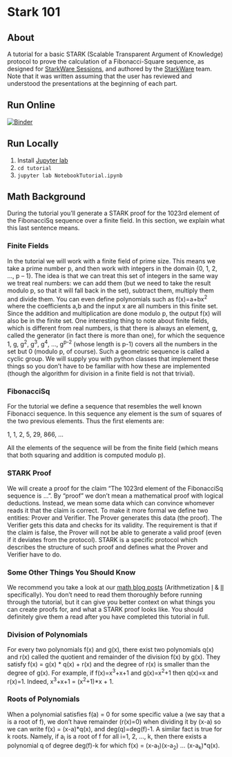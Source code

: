 # Stark 101

## About
A tutorial for a basic STARK (Scalable Transparent Argument of Knowledge) protocol to prove the calculation of a Fibonacci-Square sequence, as designed for [StarkWare Sessions](https://starkware.co/starkware-sessions/), and authored by the [StarkWare](https://starkware.co) team.
Note that it was written assuming that the user has reviewed and understood the presentations at the beginning of each part.

## Run Online
[![Binder](https://mybinder.org/badge_logo.svg)](https://mybinder.org/v2/gh/starkware-industries/stark101/master?urlpath=lab%2Ftree%2Ftutorial%2FNotebookTutorial.ipynb)

## Run Locally
1. Install [Jupyter lab](https://jupyterlab.readthedocs.io/en/stable/getting_started/installation.html) 
2. `cd tutorial`
3. `jupyter lab NotebookTutorial.ipynb`

## Math Background
During the tutorial you’ll generate a STARK proof for the 1023rd element of the FibonacciSq sequence over a finite field. In this section, we explain what this last sentence means.
### Finite Fields
In the tutorial we will work with a finite field of prime size. This means we take a prime number p, and then work with integers in the domain {0, 1, 2, …, p – 1}. The idea is that we can treat this set of integers in the same way we treat real numbers: we can add them (but we need to take the result modulo p, so that it will fall back in the set), subtract them, multiply them and divide them. You can even define polynomials such as f(x)=a+bx<sup>2</sup> where the coefficients a,b and the input x are all numbers in this finite set. Since the addition and multiplication are done modulo p, the output f(x) will also be in the finite set. One interesting thing to note about finite fields, which is different from real numbers, is that there is always an element, g, called the generator (in fact there is more than one), for which the sequence 1, g, g<sup>2</sup>, g<sup>3</sup>, g<sup>4</sup>, …, g<sup>p-2</sup> (whose length is p-1) covers all the numbers in the set but 0 (modulo p, of course). Such a geometric sequence is called a cyclic group. We will supply you with python classes that implement these things so you don’t have to be familiar with how these are implemented (though the algorithm for division in a finite field is not that trivial).
### FibonacciSq
For the tutorial we define a sequence that resembles the well known Fibonacci sequence. In this sequence any element is the sum of squares of the two previous elements. Thus the first elements are:

1, 1, 2, 5, 29, 866, …

All the elements of the sequence will be from the finite field (which means that both squaring and addition is computed modulo p).

### STARK Proof
We will create a proof for the claim “The 1023rd element of the FibonacciSq sequence is …”. By “proof” we don’t mean a mathematical proof with logical deductions. Instead, we mean some data which can convince whomever reads it that the claim is correct. To make it more formal we define two entities: Prover and Verifier. The Prover generates this data (the proof). The Verifier gets this data and checks for its validity. The requirement is that if the claim is false, the Prover will not be able to generate a valid proof (even if it deviates from the protocol).
STARK is a specific protocol which describes the structure of such proof and defines what the Prover and Verifier have to do.

### Some Other Things You Should Know
We recommend you take a look at our [math blog posts](https://medium.com/starkware/tagged/stark-math) (Arithmetization [I](https://medium.com/starkware/arithmetization-i-15c046390862) & [II](https://medium.com/starkware/arithmetization-ii-403c3b3f4355) specifically). You don’t need to read them thoroughly before running through the tutorial, but it can give you better context on what things you can create proofs for, and what a STARK proof looks like. You should definitely give them a read after you have completed this tutorial in full.

### Division of Polynomials
For every two polynomials f(x) and g(x), there exist two polynomials q(x) and r(x) called the quotient and remainder of the division f(x) by g(x). They satisfy f(x) = g(x) * q(x) + r(x) and the degree of r(x) is smaller than the degree of g(x). For example, if f(x)=x<sup>3</sup>+x+1 and g(x)=x<sup>2</sup>+1 then q(x)=x and r(x)=1. Indeed, x<sup>3</sup>+x+1 = (x<sup>2</sup>+1)*x + 1.
### Roots of Polynomials
When a polynomial satisfies f(a) = 0 for some specific value a (we say that a is a root of f), we don’t have remainder (r(x)=0) when dividing it by (x-a) so we can write f(x) = (x-a)*q(x), and deg(q)=deg(f)-1. A similar fact is true for k roots. Namely, if a<sub>i</sub> is a root of f for all i=1, 2, …, k, then there exists a polynomial q of degree deg(f)-k for which f(x) = (x-a<sub>1</sub>)(x-a<sub>2</sub>) … (x-a<sub>k</sub>)*q(x).
